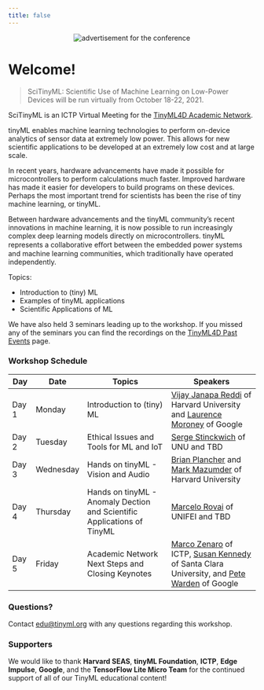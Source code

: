 ```yaml
---
title: false
---
```

<figure class="figure">
  <center>
  <img src="{{ site.baseurl }}/assets/cover.png" alt="advertisement for the conference" class="vid-fluid rounded center">
  </center>
</figure>

# Welcome!

>SciTinyML: Scientific Use of Machine Learning on Low-Power Devices will be run virtually from October 18-22, 2021. 
<!-- Click **[here](TBD)** to join our Zoom call. -->

SciTinyML is an ICTP Virtual Meeting for the [TinyML4D Academic Network](https://tinyml.seas.harvard.edu/4D/AcademicNetwork).

tinyML enables machine learning technologies to perform on-device analytics of sensor data at extremely low power. This allows for new scientific applications to be developed at an extremely low cost and at large scale.
 
In recent years, hardware advancements have made it possible for microcontrollers to perform calculations much faster. Improved hardware has made it easier for developers to build programs on these devices. Perhaps the most important trend for scientists has been the rise of tiny machine learning, or tinyML.
 
Between hardware advancements and the tinyML community’s recent innovations in machine learning, it is now possible to run increasingly complex deep learning models directly on microcontrollers. tinyML represents a collaborative eﬀort between the embedded power systems and machine learning communities, which traditionally have operated independently.
 
Topics:
+ Introduction to (tiny) ML
+ Examples of tinyML applications
+ Scientific Applications of ML

<div class="message">
  We have also held 3 seminars leading up to the workshop. If you missed any of the seminars you can find the recordings on the <a href="https://tinyml.seas.harvard.edu/4D/pastEvents">TinyML4D Past Events</a> page.
</div>

### Workshop Schedule

| Day   | Date             | Topics | Speakers |
|-------|------------------|----------------|----------------|
| Day 1 | Monday    | Introduction to (tiny) ML | [Vijay Janapa Reddi](https://scholar.harvard.edu/vijay-janapa-reddi/home) of Harvard University and [Laurence Moroney](https://laurencemoroney.com/) of Google |
| Day 2 | Tuesday   | Ethical Issues and Tools for ML and IoT | [Serge Stinckwich](https://cs.unu.edu/people/experts/15926.html) of UNU and TBD |
| Day 3 | Wednesday | Hands on tinyML - Vision and Audio | [Brian Plancher](https://brianplancher.com/) and [Mark Mazumder](https://markmaz.com/) of Harvard University|
| Day 4 | Thursday  | Hands on tinyML - Anomaly Dection and Scientific Applications of TinyML| [Marcelo Rovai](https://www.linkedin.com/in/marcelo-jose-rovai-brazil-chile/) of UNIFEI and TBD |
| Day 5 | Friday    | Academic Network Next Steps and Closing Keynotes | [Marco Zenaro](http://users.ictp.it/~mzennaro/) of ICTP, [Susan Kennedy](https://www.susan-kennedy.com/) of Santa Clara University, and [Pete Warden](https://petewarden.com/) of Google |

### Questions?
Contact [edu@tinyml.org](mailto:edu@tinyml.org) with any questions regarding this workshop.

### Supporters
We would like to thank **Harvard SEAS**, **tinyML Foundation**, **ICTP**, **Edge Impulse**, **Google**, and the **TensorFlow Lite Micro Team** for the continued support of all of our TinyML educational content!